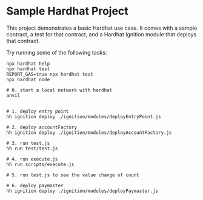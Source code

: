 # Sample Hardhat Project

This project demonstrates a basic Hardhat use case. It comes with a sample contract, a test for that contract, and a Hardhat Ignition module that deploys that contract.

Try running some of the following tasks:

```shell
npx hardhat help
npx hardhat test
REPORT_GAS=true npx hardhat test
npx hardhat node

# 0. start a local network with hardhat
anvil 


# 1. deploy entry point
hh ignition deploy ./ignition/modules/deployEntryPoint.js

# 2. deploy accountFactory 
hh ignition deploy ./ignition/modules/deployAccountFactory.js

# 3. run test.js
hh run test/test.js

# 4. run execute.js
hh run scripts/execute.js  

# 5. run test.js to see the value change of count 

# 6. deploy paymaster
hh ignition deploy ./ignition/modules/deployPaymaster.js
```
